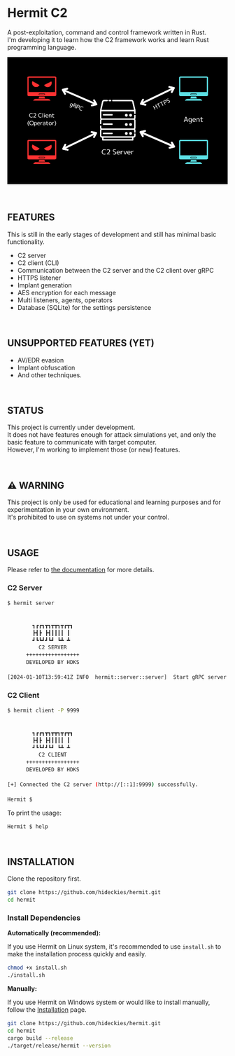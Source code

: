 # Hermit C2

A post-exploitation, command and control framework written in Rust.  
I'm developing it to learn how the C2 framework works and learn Rust programming language.

![diagram](assets/diagram.png)

<br />

## FEATURES

This is still in the early stages of development and still has minimal basic functionality.

- C2 server
- C2 client (CLI)
- Communication between the C2 server and the C2 client over gRPC
- HTTPS listener
- Implant generation
- AES encryption for each message
- Multi listeners, agents, operators
- Database (SQLite) for the settings persistence

<br />

## UNSUPPORTED FEATURES (YET)

- AV/EDR evasion
- Implant obfuscation
- And other techniques.

<br />

## STATUS

This project is currently under development.  
It does not have features enough for attack simulations yet, and only the basic feature to communicate with target computer.  
However, I'm working to implement those (or new) features.

<br />

## :warning: WARNING

This project is only be used for educational and learning purposes and for experimentation in your own environment.  
It's prohibited to use on systems not under your control.

<br />

## USAGE

Please refer to [the documentation](https://hermit.hdks.org/) for more details.

### C2 Server

```sh
$ hermit server


        ┓┏┏┓┳┓┳┳┓┳┏┳┓
        ┣┫┣ ┣┫┃┃┃┃ ┃
        ┛┗┗┛┛┗┛ ┗┻ ┻
          C2 SERVER
      +++++++++++++++++
      DEVELOPED BY HDKS

[2024-01-10T13:59:41Z INFO  hermit::server::server]  Start gRPC server on http://::1:9999
```

### C2 Client

```sh
$ hermit client -P 9999


        ┓┏┏┓┳┓┳┳┓┳┏┳┓
        ┣┫┣ ┣┫┃┃┃┃ ┃
        ┛┗┗┛┛┗┛ ┗┻ ┻
          C2 CLIENT
      +++++++++++++++++
      DEVELOPED BY HDKS

[+] Connected the C2 server (http://[::1]:9999) successfully.

Hermit $
```

To print the usage:

```sh
Hermit $ help
```

<br />

## INSTALLATION

Clone the repository first.

```sh
git clone https://github.com/hideckies/hermit.git
cd hermit
```

### Install Dependencies

**Automatically (recommended):**  

If you use Hermit on Linux system, it's recommended to use `install.sh` to make the installation process quickly and easily.

```sh
chmod +x install.sh
./install.sh
```

**Manually:**  

If you use Hermit on Windows system or would like to install manually, follow the [Installation](https://hermit.hdks.org/docs/installation/) page.

```sh
git clone https://github.com/hideckies/hermit.git
cd hermit
cargo build --release
./target/release/hermit --version
```